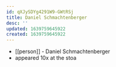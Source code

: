 ```yaml
---
id: qXJySDYg4291W9-GWtRSj
title: Daniel Schmachtenberger
desc: ''
updated: 1639759645922
created: 1639759645922
---
```



- [[person]] - Daniel Schmachtenberger
- appeared 10x at the stoa
